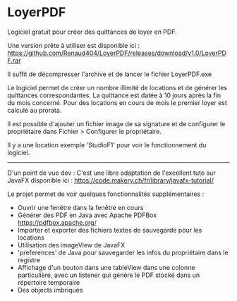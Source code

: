 # LoyerPDF
 
Logiciel gratuit pour créer des quittances de loyer en PDF.

Une version prête à utiliser est disponible ici : https://github.com/Renaud404/LoyerPDF/releases/download/v1.0/LoyerPDF.rar 

Il suffit de décompresser l'archive et de lancer le fichier LoyerPDF.exe

Le logiciel permet de créer un nombre illimité de locations et de générer les quittances correspondantes. La quittance est datée à 10 jours après la fin du mois concerné. Pour des locations en cours de mois le premier loyer est calculé au prorata.

Il est possible d'ajouter un fichier image de sa signature et de configurer le propriétaire dans Fichier > Configurer le propriétaire.

Il y a une location exemple 'StudioF1' pour voir le fonctionnement du logiciel.



___________________

D'un point de vue dev :
C'est une libre adaptation de l'excellent tuto sur JavaFX disponible ici : https://code.makery.ch/fr/library/javafx-tutorial/

Le projet permet de voir quelques fonctionnalités supplémentaires :
- Ouvrir une fenêtre dans la fenêtre en cours
- Générer des PDF en Java avec Apache PDFBox https://pdfbox.apache.org/
- Importer et exporter des fichiers textes de sauvegarde pour les locations
- Utilisation des imageView de JavaFX
- 'preferences' de Java pour sauvegarder les infos du propriétaire dans le registre
- Affichage d'un bouton dans une tableView dans une colonne particulière, avec un listener qui génère le PDF stocké dans un répertoire temporaire
- Des objects imbriqués
